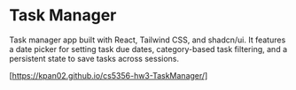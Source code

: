 # Task Manager

Task manager app built with React, Tailwind CSS, and shadcn/ui. It features a date picker for setting task due dates, category-based task filtering, and a persistent state to save tasks across sessions.

[https://kpan02.github.io/cs5356-hw3-TaskManager/]
